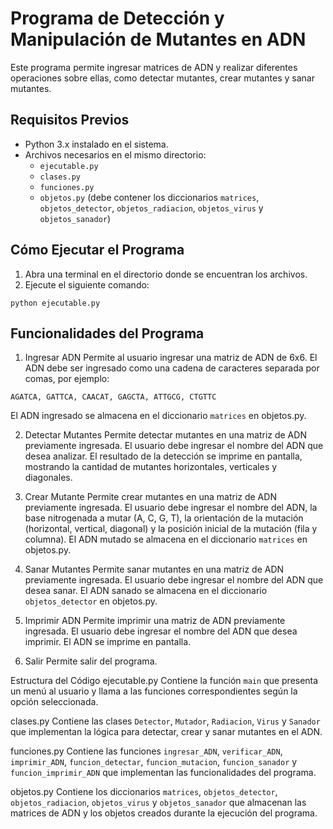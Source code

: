 # Programa de Detección y Manipulación de Mutantes en ADN

Este programa permite ingresar matrices de ADN y realizar diferentes operaciones sobre ellas, como detectar mutantes, crear mutantes y sanar mutantes.

## Requisitos Previos

- Python 3.x instalado en el sistema.
- Archivos necesarios en el mismo directorio:
  - `ejecutable.py`
  - `clases.py`
  - `funciones.py`
  - `objetos.py` (debe contener los diccionarios `matrices`, `objetos_detector`, `objetos_radiacion`, `objetos_virus` y `objetos_sanador`)

## Cómo Ejecutar el Programa

1. Abra una terminal en el directorio donde se encuentran los archivos.
2. Ejecute el siguiente comando:

```
python ejecutable.py
```

## Funcionalidades del Programa
1. Ingresar ADN
Permite al usuario ingresar una matriz de ADN de 6x6. El ADN debe ser ingresado como una cadena de caracteres separada por comas, por ejemplo:

```
AGATCA, GATTCA, CAACAT, GAGCTA, ATTGCG, CTGTTC
```

El ADN ingresado se almacena en el diccionario `matrices` en objetos.py.

2. Detectar Mutantes
Permite detectar mutantes en una matriz de ADN previamente ingresada. El usuario debe ingresar el nombre del ADN que desea analizar. El resultado de la detección se imprime en pantalla, mostrando la cantidad de mutantes horizontales, verticales y diagonales.

3. Crear Mutante
Permite crear mutantes en una matriz de ADN previamente ingresada. El usuario debe ingresar el nombre del ADN, la base nitrogenada a mutar (A, C, G, T), la orientación de la mutación (horizontal, vertical, diagonal) y la posición inicial de la mutación (fila y columna). El ADN mutado se almacena en el diccionario `matrices` en objetos.py.

4. Sanar Mutantes
Permite sanar mutantes en una matriz de ADN previamente ingresada. El usuario debe ingresar el nombre del ADN que desea sanar. El ADN sanado se almacena en el diccionario `objetos_detector` en objetos.py.

5. Imprimir ADN
Permite imprimir una matriz de ADN previamente ingresada. El usuario debe ingresar el nombre del ADN que desea imprimir. El ADN se imprime en pantalla.

6. Salir
Permite salir del programa.

Estructura del Código
ejecutable.py
Contiene la función `main` que presenta un menú al usuario y llama a las funciones correspondientes según la opción seleccionada.

clases.py
Contiene las clases `Detector`, `Mutador`, `Radiacion`, `Virus` y `Sanador` que implementan la lógica para detectar, crear y sanar mutantes en el ADN.

funciones.py
Contiene las funciones `ingresar_ADN`, `verificar_ADN`, `imprimir_ADN`, `funcion_detectar`, `funcion_mutacion`, `funcion_sanador` y `funcion_imprimir_ADN` que implementan las funcionalidades del programa.

objetos.py
Contiene los diccionarios `matrices`, `objetos_detector`, `objetos_radiacion`, `objetos_virus` y `objetos_sanador` que almacenan las matrices de ADN y los objetos creados durante la ejecución del programa.
